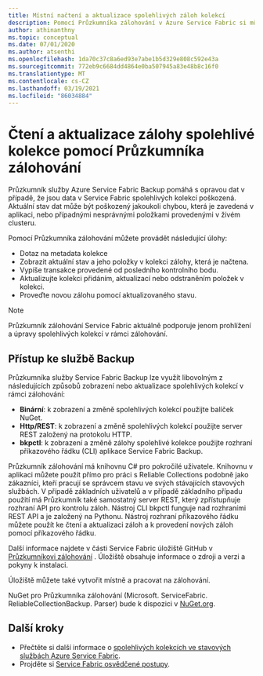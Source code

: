 ```yaml
---
title: Místní načtení a aktualizace spolehlivých záloh kolekcí
description: Pomocí Průzkumníka zálohování v Azure Service Fabric si můžete přečíst a aktualizovat zálohování místních spolehlivých kolekcí.
author: athinanthny
ms.topic: conceptual
ms.date: 07/01/2020
ms.author: atsenthi
ms.openlocfilehash: 1da70c37c8a6ed93e7abe1b5d329e808c592e43a
ms.sourcegitcommit: 772eb9c6684dd4864e0ba507945a83e48b8c16f0
ms.translationtype: MT
ms.contentlocale: cs-CZ
ms.lasthandoff: 03/19/2021
ms.locfileid: "86034884"
---
```

# <a name="read-and-update-a-reliable-collections-backup-by-using-backup-explorer"></a>Čtení a aktualizace zálohy spolehlivé kolekce pomocí Průzkumníka zálohování

Průzkumník služby Azure Service Fabric Backup pomáhá s opravou dat v případě, že jsou data v Service Fabric spolehlivých kolekcí poškozená. Aktuální stav dat může být poškozený jakoukoli chybou, která je zavedená v aplikaci, nebo případnými nesprávnými položkami provedenými v živém clusteru.

Pomocí Průzkumníka zálohování můžete provádět následující úlohy:
-   Dotaz na metadata kolekce
-   Zobrazit aktuální stav a jeho položky v kolekci zálohy, která je načtena.
-   Vypíše transakce provedené od posledního kontrolního bodu.
-   Aktualizujte kolekci přidáním, aktualizací nebo odstraněním položek v kolekci.
-   Proveďte novou zálohu pomocí aktualizovaného stavu.

> [!NOTE]
> Průzkumník zálohování Service Fabric aktuálně podporuje jenom prohlížení a úpravy spolehlivých kolekcí v rámci zálohování.
>

## <a name="access-the-backup"></a>Přístup ke službě Backup

Průzkumníka služby Service Fabric Backup lze využít libovolným z následujících způsobů zobrazení nebo aktualizace spolehlivých kolekcí v rámci zálohování:
-   **Binární**: k zobrazení a změně spolehlivých kolekcí použijte balíček NuGet.
-   **Http/REST**: k zobrazení a změně spolehlivých kolekcí použijte server REST založený na protokolu HTTP.
-   **bkpctl**: k zobrazení a změně zálohy spolehlivé kolekce použijte rozhraní příkazového řádku (CLI) aplikace Service Fabric Backup.

Průzkumník zálohování má knihovnu C# pro pokročilé uživatele. Knihovnu v aplikaci můžete použít přímo pro práci s Reliable Collections podobně jako zákazníci, kteří pracují se správcem stavu ve svých stávajících stavových službách. V případě základních uživatelů a v případě základního případu použití má Průzkumník také samostatný server REST, který zpřístupňuje rozhraní API pro kontrolu záloh. Nástroj CLI bkpctl funguje nad rozhraními REST API a je založený na Pythonu. Nástroj rozhraní příkazového řádku můžete použít ke čtení a aktualizaci záloh a k provedení nových záloh pomocí příkazového řádku.

Další informace najdete v části Service Fabric úložiště GitHub v [Průzkumníkovi zálohování](https://github.com/microsoft/service-fabric-backup-explorer) . Úložiště obsahuje informace o zdroji a verzi a pokyny k instalaci.

Úložiště můžete také vytvořit místně a pracovat na zálohování.
 
NuGet pro Průzkumníka zálohování (Microsoft. ServiceFabric. ReliableCollectionBackup. Parser) bude k dispozici v [NuGet.org](https://www.nuget.org/). 

## <a name="next-steps"></a>Další kroky

* Přečtěte si další informace o [spolehlivých kolekcích ve stavových službách Azure Service Fabric](service-fabric-reliable-services-reliable-collections.md).
* Projděte si [Service Fabric osvědčené postupy](service-fabric-best-practices-overview.md).
